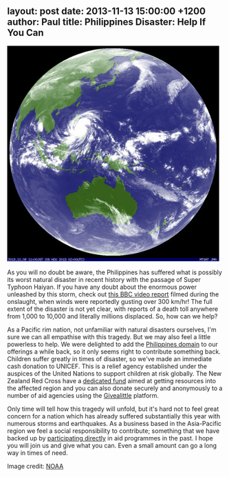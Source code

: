 layout: post
date: 2013-11-13 15:00:00 +1200
author: Paul
title: Philippines Disaster: Help If You Can
----

![asiapac.jpg](/media/2013-11-13-asiapac.jpg)

<!-- excerpt -->

As you will no doubt be aware, the Philippines has suffered what is possibly its worst natural disaster in recent history with the passage of Super Typhoon Haiyan. If you have any doubt about the enormous power unleashed by this storm, check out [this BBC video report](http://www.bbc.co.uk/news/world-asia-24906576) filmed during the onslaught, when winds were reportedly gusting over 300 km/hr! The full extent of the disaster is not yet clear, with reports of a death toll anywhere from 1,000 to 10,000 and literally millions displaced. So, how can we help?

<!-- /excerpt -->

As a Pacific rim nation, not unfamiliar with natural disasters ourselves, I'm sure we can all empathise with this tragedy. But we may also feel a little powerless to help. We were delighted to add the [Philippines domain](https://iwantmyname.com/blog/2011/09/ph-domain-added.html) to our offerings a while back, so it only seems right to contribute something back. Children suffer greatly in times of disaster, so we've made an immediate cash donation to UNICEF. This is a relief agency established under the auspices of the United Nations to support children at risk globally. The New Zealand Red Cross have a [dedicated fund](https://www.redcross.org.nz/donate/typhoon-haiyan-appeal) aimed at getting resources into the affected region and you can also donate securely and anonymously to a number of aid agencies using the [Givealittle](http://fundraise.givealittle.co.nz/?p=2663) platform. 

Only time will tell how this tragedy will unfold, but it's hard not to feel great concern for a nation which has already suffered substantially this year with numerous storms and earthquakes. As a business based in the Asia-Pacific region we feel a social responsibility to contribute; something that we have backed up by [participating directly](https://iwantmyname.com/blog/2013/04/iwantmyname-helping-cambodian-schools.html) in aid programmes in the past. I hope you will join us and give what you can. Even a small amount can go a long way in times of need. 

Image credit: [NOAA](http://www.noaa.gov/)
